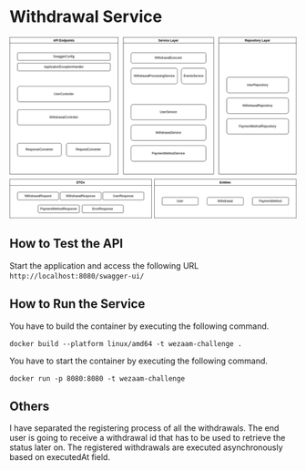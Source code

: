 # Withdrawal Service

![Overview of System Architecture](./images/architecture.png)

## How to Test the API

Start the application and access the following URL
`http://localhost:8080/swagger-ui/`

## How to Run the Service

You have to build the container by executing the following command.

```shell
docker build --platform linux/amd64 -t wezaam-challenge .
```

You have to start the container by executing the following command.

```shell
docker run -p 8080:8080 -t wezaam-challenge
```

## Others

I have separated the registering process of all the withdrawals. The end user is going to receive a withdrawal id that
has to be used to retrieve the status later on. The registered withdrawals are executed asynchronously based on
executedAt field. 